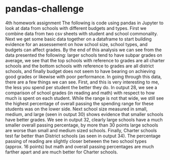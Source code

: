 # pandas-challenge
4th homework assignment
The following is code using pandas in Jupyter to look at data from schools with different budgets and types. First we combine data from two csv sheets with student and school commonality. Next we get some basic data together on a dataframe to start building evidence for an assessement on how school size, school types, and budgets can affect grades. By the end of this analysis we can see from the data presented the following: larger schools tend to have subpar grades on average, we see that the top schools with reference to grades are all charter schools and the bottom schools with reference to grades are all district schools, and finally budget does not seem to have bearing on achieving good grades or likewise with poor performance.
In going through this data, there are a few things we can see. First, and this is very interesting to me, the less you spend per student the better they do. In output 28, we see a comparison of school grades (in reading and math) with respect to how much is spent on each student. While the range is not that wide, we still see the highest percentage of overall passing the spending range for these students was on the lower side. Next school size measured in small, medium, and large (seen in output 30) shows evidence that smaller schools have better grades. We see in output 32, clearly large schools have a much smaller overall passing percentage, by more than 30 points large schools are worse than small and medium sized schools. Finally, Charter schools test far better than District schools (as seen in output 34). The percentage passing of reading are slightly closer between the two school types (approx. 16 points) but math and overall passing percentages are much farther apart and are much better for Charter schools.
